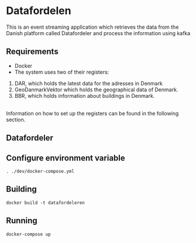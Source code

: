 # Datafordelen
This is an event streaming application which retrieves the data from the Danish platform called Datafordeler and process the information using kafka


## Requirements
* Docker
* The system uses two of their registers:
1. DAR, which holds the latest data for the adresses in Denmark 
2. GeoDanmarkVektor which holds the geographical data of Denmark.
3. BBR, which holds information about buildings in Denmark.
<br>
Information on how to set up the registers can be found in the following section.

## Datafordeler


## Configure environment variable
```
. ./dev/docker-compose.yml
```
## Building
```
docker build -t datafordeleren
```

## Running
```
docker-compose up
```
